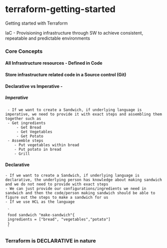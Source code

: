 # terraform-getting-started
Getting started with Terraform

IaC - Provisioning infrastructure through SW to achieve consistent, repeatable and predictable environments

### Core Concepts

#### All Infrastructure resources  - Defined in Code
#### Store infrastructure related code in a Source control (Git)
#### Declarative vs Imperative - 
##### Imperative 
     - If we want to create a Sandwich, if underlying language is imperative, we need to provide it with exact steps and assembling them together such as
     - Get ingredients
         - Get Bread
         - Get Vegetables
         - Get Potato
     - Assemble steps
        - Put vegetables within bread
        - Put potato in bread
        - Grill

#### Declarative 
    - If we want to create a Sandwich, if underlying language is declarative, the underlying person has knowledge about making sandwich and we do not need to provide with exact steps
    - We can just provide our configurations/ingredients we need in sandwich and then the code/person making sandwich should be able to figure out the steps to make a sandwich for us
    - If we use HCL as the language

     `
     food sandwich "make-sandwich"{
     ingredients = ["bread", "vegetables","potato"]
     }
     `

### Terraform is DECLARATIVE in nature 
